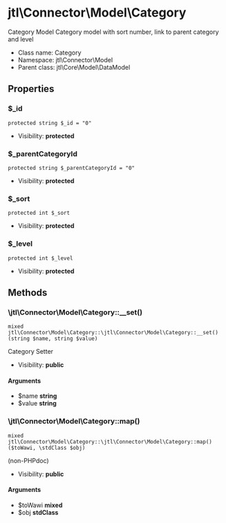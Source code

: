 jtl\Connector\Model\Category
===============

Category Model
Category model with sort number, link to parent category and level




* Class name: Category
* Namespace: jtl\Connector\Model
* Parent class: jtl\Core\Model\DataModel





Properties
----------


### $_id

```
protected string $_id = "0"
```





* Visibility: **protected**


### $_parentCategoryId

```
protected string $_parentCategoryId = "0"
```





* Visibility: **protected**


### $_sort

```
protected int $_sort
```





* Visibility: **protected**


### $_level

```
protected int $_level
```





* Visibility: **protected**


Methods
-------


### \jtl\Connector\Model\Category::__set()

```
mixed jtl\Connector\Model\Category::\jtl\Connector\Model\Category::__set()(string $name, string $value)
```

Category Setter



* Visibility: **public**

#### Arguments

* $name **string**
* $value **string**



### \jtl\Connector\Model\Category::map()

```
mixed jtl\Connector\Model\Category::\jtl\Connector\Model\Category::map()($toWawi, \stdClass $obj)
```

(non-PHPdoc)



* Visibility: **public**

#### Arguments

* $toWawi **mixed**
* $obj **stdClass**



